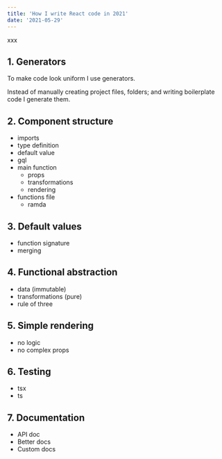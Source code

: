 ```yaml
---
title: 'How I write React code in 2021'
date: '2021-05-29'
---
```


xxx

<!--more-->

## 1. Generators

To make code look uniform I use generators.

Instead of manually creating project files, folders; and writing boilerplate code I generate them.

## 2. Component structure

- imports
- type definition
- default value
- gql
- main function
  - props
  - transformations
  - rendering
- functions file
  - ramda

## 3. Default values

- function signature
- merging

## 4. Functional abstraction

- data (immutable)
- transformations (pure)
- rule of three

## 5. Simple rendering

- no logic
- no complex props

## 6. Testing

- tsx
- ts

## 7. Documentation

- API doc
- Better docs
- Custom docs
